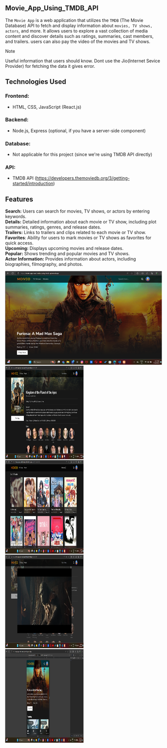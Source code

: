 ## Movie_App_Using_TMDB_API
The `Movie App` is a web application that utilizes the `TMDB` (The Movie Database) API to fetch and display information about `movies, TV shows, actors`, and more. It allows users to explore a vast collection of media content and discover details such as ratings, summaries, cast members, and trailers. users can also pay the video of the movies and TV shows. 

> [!NOTE]
> Useful information that users should know. Dont use the Jio(Internet Sevice Provider) for fetching the data it gives error.

## Technologies Used
### Frontend: 
 - HTML, CSS, JavaScript (React.js)
### Backend: 
 - Node.js, Express (optional, if you have a server-side component)
### Database: 
 - Not applicable for this project (since we're using TMDB API directly)
### API: 
 -  TMDB API (https://developers.themoviedb.org/3/getting-started/introduction)

## Features
**Search:** Users can search for movies, TV shows, or actors by entering keywords. </br>
**Details:** Detailed information about each movie or TV show, including plot summaries, ratings, genres, and release dates.  </br>
**Trailers:** Links to trailers and clips related to each movie or TV show. </br>
**Favorites**: Ability for users to mark movies or TV shows as favorites for quick access.  </br>
**Upcoming:** Displays upcoming movies and release dates. </br>
**Popular:** Shows trending and popular movies and TV shows.  </br>
**Actor Information:** Provides information about actors, including biographies, filmography, and photos. </br>

<img src="https://github.com/prakashghropade/Movie_App_React-Redux/blob/main/Home_movie.png" height="300px" width="100%"/>
<div display="flex" flex-direction="col">
 <img src="https://github.com/prakashghropade/Movie_App_React-Redux/blob/main/details_movie.png" height="300px" width="50%"/>
<img src="https://github.com/prakashghropade/Movie_App_React-Redux/blob/main/SearchPage.png" height="300px" width="50%"/>
<img src="https://github.com/prakashghropade/Movie_App_React-Redux/blob/main/video_page.png" height="300px" width="50%"/>
<img src="https://github.com/prakashghropade/Movie_App_React-Redux/blob/main/responsive.png" height="300px" width="50%"/>
</div>


